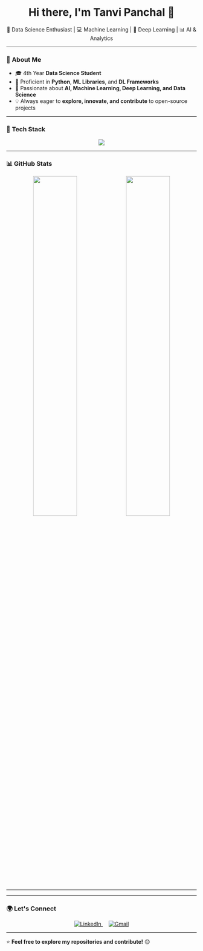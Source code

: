 <h1 align="center">Hi there, I'm Tanvi Panchal 👋</h1>

<p align="center">
  🚀 Data Science Enthusiast | 💻 Machine Learning | 🤖 Deep Learning | 📊 AI & Analytics
</p>

---

### 📌 **About Me**
- 🎓 4th Year **Data Science Student**
- 🐍 Proficient in **Python**, **ML Libraries**, and **DL Frameworks**
- 🔬 Passionate about **AI, Machine Learning, Deep Learning, and Data Science**
- 💡 Always eager to **explore, innovate, and contribute** to open-source projects

---

### 🔧 **Tech Stack**
<p align="center">
  <img src="https://skillicons.dev/icons?i=python,tensorflow,pytorch,jupyter,sqlite,mongodb,aws,git,github,linux,vscode,flutter" />
</p>

---

### 📊 **GitHub Stats**
<p align="center">
  <img src="https://github-readme-stats.vercel.app/api?username=Tanvi54&show_icons=true&theme=radical" width="48%" />
  <img src="https://github-readme-streak-stats.herokuapp.com/?user=Tanvi54&theme=radical" width="48%" />
</p>

---



---

### 🌍 **Let's Connect**
<p align="center">
  <a href="https://www.linkedin.com/in/tanvi-panchal-85348b253/" target="_blank">
    <img src="https://img.icons8.com/color/48/000000/linkedin.png" alt="LinkedIn" />
  </a>
  &nbsp;&nbsp;&nbsp;
  <a href="mailto:tanvipanchal0504@gmail.com">
    <img src="https://img.icons8.com/color/48/000000/gmail-new.png" alt="Gmail" />
  </a>
</p>


---

⭐ **Feel free to explore my repositories and contribute!** 😊
